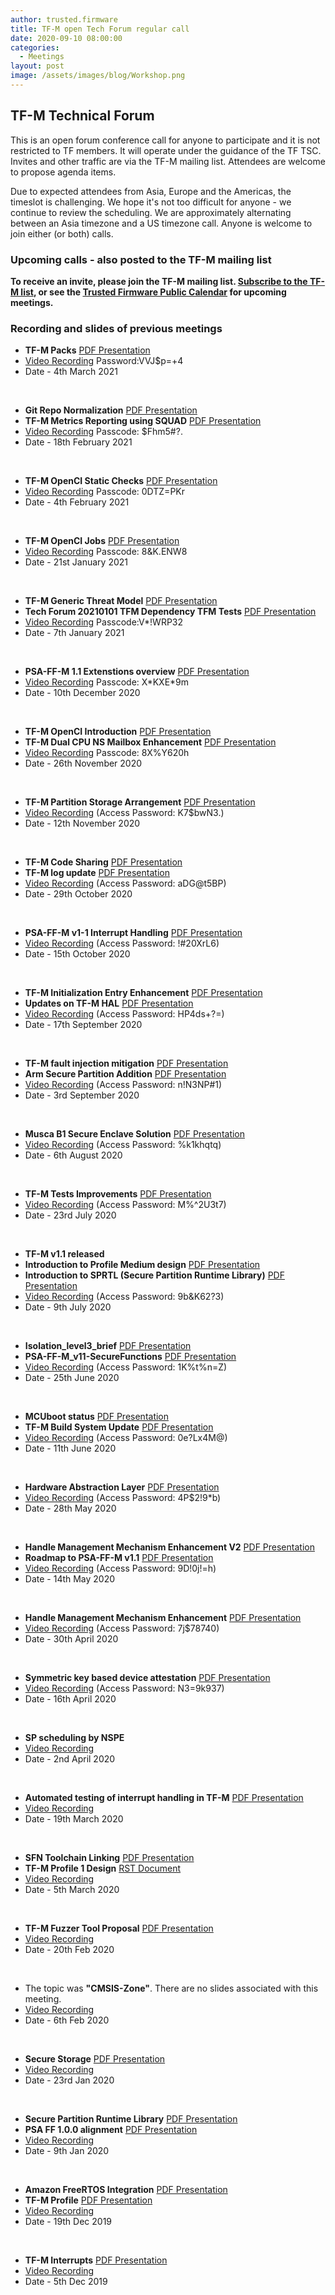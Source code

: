 ```yaml
---
author: trusted.firmware
title: TF-M open Tech Forum regular call
date: 2020-09-10 08:00:00
categories:
  - Meetings
layout: post
image: /assets/images/blog/Workshop.png
---
```

## TF-M Technical Forum

This is an open forum conference call for anyone to participate and it is not restricted to TF members. It will operate under the guidance of the TF TSC. Invites and other traffic are via the TF-M mailing list. Attendees are welcome to propose agenda items.

Due to expected attendees from Asia, Europe and the Americas, the timeslot is challenging. We hope it's not too difficult for anyone - we continue to review the scheduling. We are approximately alternating between an Asia timezone and a US timezone call. Anyone is welcome to join either (or both) calls.

### Upcoming calls - also posted to the TF-M mailing list


**To receive an invite, please join the TF-M mailing list. [Subscribe to the TF-M list](https://lists.trustedfirmware.org/mailman/listinfo/tf-m), or see the [Trusted Firmware Public Calendar](https://calendar.google.com/calendar/embed?src=linaro.org_havjv2figrh5egaiurb229pd8c%40group.calendar.google.com&ctz=America%2FPhoenix) for upcoming meetings.**


### Recording and slides of previous meetings

* **TF-M Packs** [PDF Presentation](/docs/TF-M_Packs.pdf)
* [Video Recording](https://linaro-org.zoom.us/rec/share/Zn-mMyqfn3oO4yq5P_KqYMgkrs1E1fQD77ZDx7BcBwq2LTDthYUp8qNPdJYW8ZXI.uDYbGVQD0wwztMOv) Password:VVJ$p=+4
* Date - 4th March 2021
<br/> 

* **Git Repo Normalization** [PDF Presentation](/docs/tech_forum_20210218_git_normalization.pdf)
* **TF-M Metrics Reporting using SQUAD** [PDF Presentation](/docs/tech_forum_20210218_metrics_reporting_using_SQUAD.pdf)
* [Video Recording](https://linaro-org.zoom.us/rec/share/1Kvx7XKxyv0Kpvsn2-XCmx127G1J44tMFJnJezbAorE4LgdMAgScAu7jNgpzpSD2.iU-1s6amdSSuPgXL)  Passcode: $Fhm5#?.
* Date - 18th February 2021
<br/>

* **TF-M OpenCI Static Checks** [PDF Presentation](/docs/tech_forum_20210204_TF-M_openCI_static_check.pdf)
* [Video Recording](https://linaro-org.zoom.us/rec/share/xuKc-tvKOt1k8pYMpit2SB9peJZuExB7ycs-T3fway205PDJqUAsT_Kk5p1cv4Z0.IIMkEaLAUVZH6NO5)   Passcode: 0DTZ=PKr 
* Date - 4th February 2021
<br/>

* **TF-M OpenCI Jobs** [PDF Presentation](/docs/TF-M_openCI_jobs_TechForum_2021_Jan.pdf)
* [Video Recording](https://linaro-org.zoom.us/rec/share/Uy-UsHHtDQZ7sXTifS7aR5q-G1Z6Q9VgbEgpeb9NHzgxn_FnYSI8x4ng0sS6ELZi.SASDK_NJqug4R5rA )  Passcode: 8&K\.ENW8
* Date - 21st January 2021
<br/>

* **TF-M Generic Threat Model** [PDF Presentation](/docs/TF-M_Generic_Threat_Model.pdf)
* **Tech Forum 20210101 TFM Dependency TFM Tests** [PDF Presentation](/docs/Tech_Forum_20210107_tfm_dependency_tfm_tests.pdf)
* [Video Recording](https://linaro-org.zoom.us/rec/share/iSoLShqPOgpx3qe1MYIGDhG2pVCtaDuOmFp8ne-fpIfIeznFJm71tPLPOMYNHNAf.P-CGYJZ_iiqjWqY_) Passcode:V\*!WRP32
* Date - 7th January 2021
<br/>

* **PSA-FF-M 1.1 Extenstions overview** [PDF Presentation](/docs/PSA-FF-M_1.1_Extensions-overview.pdf)
* [Video Recording](https://linaro-org.zoom.us/rec/share/S6eXvNSj6zc-FcxXPmXWVeNWcSYaE9l5cLDSqrcg7ndG5yHXvwVCw4q_PiTpUTmi.Nbu0efKMY5mdSgrB) Passcode: X\*KXE\*9m
* Date - 10th December 2020
<br/>

* **TF-M OpenCI Introduction** [PDF Presentation](/docs/TF-M_openCI_introduction-Nov_2020-tech_forum.pdf)
* **TF-M Dual CPU NS Mailbox Enhancement** [PDF Presentation](/docs/TF-M_Dual-cpu_NSPE_mailbox_enhancement.pdf)
* [Video Recording](https://linaro-org.zoom.us/rec/share/88bwx7gjtalte2qmfnGg8mOWQlGFWw0vIoQfbC1Og1_lKlBVnikzdkiq3VVE4Jk.Z_J-YzNQPWROIG58) Passcode: 8X%Y620h
* Date - 26th November 2020
<br/>

* **TF-M Partition Storage Arrangement** [PDF Presentation](/docs/TF-M_partition_storage_arrangement.pdf)
* [Video Recording](https://linaro-org.zoom.us/rec/share/QoUcDJ3_fwV97NgcHOl2VgbXlbpWz273UfkK1joGpLOIzebJST1u8WRrs0ieRRww.ojzXRru0bAiBPY7i) (Access Password: K7$bwN3.)
* Date - 12th November 2020
<br/>

* **TF-M Code Sharing** [PDF Presentation](/docs/TF-M_code_sharing.pdf)
* **TF-M log update** [PDF Presentation](/docs/TF-M_log_update.pdf)
* [Video Recording](https://linaro-org.zoom.us/rec/share/J8VDp4qY8-KWxuofGn1SYkRB06k3JUrh35XsJDlmo51W4traNSf00mbQ0_NCoOrB.OFxRmUc0OlmWpo3i) (Access Password: aDG@t5BP)
* Date - 29th October 2020
<br/>

* **PSA-FF-M v1-1 Interrupt Handling** [PDF Presentation](/docs/PSA-FF-M-v1-1-InterruptHandling.pdf)
* [Video Recording](https://linaro-org.zoom.us/rec/share/88749V4GrfQTvzeIO-bn6L_YAWCc5uUSDySFtvwwKzvirXpxUC1L6LLcseaDxnmT.C-BPcaTzGlN9AbEi) (Access Password: !#20XrL6)
* Date - 15th October 2020
<br/>


* **TF-M Initialization Entry Enhancement** [PDF Presentation](/docs/TF-M_initialization_entry_enhancement.pdf)
* **Updates on TF-M HAL** [PDF Presentation](/docs/updates_on_tfm_hal_tech_forum_2020_09_17.pdf)
* [Video Recording](https://linaro-org.zoom.us/rec/share/Of8kxoO9s5slC-Ybqy04ka71bsImVUfeC_PeZwzNjTMNujkCRzOVR8r6ckZ_3rQR.s84ccX3hMNhysAgw) (Access Password: HP4ds+?=)
* Date - 17th September 2020
<br/>


* **TF-M fault injection mitigation** [PDF Presentation](/docs/TF-M_fault_injection_mitigation.pdf)
* **Arm Secure Partition Addition** [PDF Presentation](/docs/Arm_SP_Addition_BorisDeletic_2020.pdf)
* [Video Recording](https://linaro-org.zoom.us/rec/share/uiUTJpLoLWMvsLRZBI8sY3JEcrd13_Mo15-uqM7PnSUfZdeBI_HwXMFM7TG2x2II.l4ShKEAiUgZRpdZ5) (Access Password: n!N3NP#1)
* Date - 3rd September 2020
<br/>


* **Musca B1 Secure Enclave Solution** [PDF Presentation](/docs/Musca-B1-Secure-Enclave-Solution.pdf)
* [Video Recording](https://linaro-org.zoom.us/rec/share/_f5vCujW6XlIGrfB8U7vYIIrH56mT6a8gCgb_vYPxBvqQUIm3irvzgOZWmP2lXUY) (Access Password: %k1khqtq)
* Date - 6th August 2020
<br/>


* **TF-M Tests Improvements** [PDF Presentation](/docs/TF-M-Tests-Improvements-Tech-Forum-2020-07-23.pdf)
* [Video Recording](https://linaro-org.zoom.us/rec/share/2cBEdu3Iq05JcKvItWrgXbAqQp7Jeaa80CUZqaZYmk13jBgyIZoifChQq9Arz3zG) (Access Password: M%^2U3t7)
* Date - 23rd July 2020
<br/>


* **TF-M v1.1 released**
* **Introduction to Profile Medium design** [PDF Presentation](/docs/TFM-Profile-Medium.pdf)
* **Introduction to SPRTL (Secure Partition Runtime Library)** [PDF Presentation](/docs/Secure-Partition-Runtime-Library-Update.pdf)
* [Video Recording](https://linaro-org.zoom.us/rec/share/5-NyfurN5EJJQ53q9UzyffcIGajkX6a80XIZ8vEFzRpq9Ev2ZsDfVPhVjEbEjAk3) (Access Password: 9b&K62?3)
* Date - 9th July 2020
<br/>


* **Isolation_level3_brief** [PDF Presentation](/docs/Isolation_level3_brief.pdf)
* **PSA-FF-M_v11-SecureFunctions** [PDF Presentation](/docs/PSA-FF-M_v11-SecureFunctions.pdf)
* [Video Recording](https://zoom.us/rec/share/3vFeJbOg72BJZdbg7WzfQIUgGJ3Faaa81SgYqfdYzxR0UaIuUVCdw1IUYnfIgfg) (Access Password: 1K%t%n=Z)
* Date - 25th June 2020
<br/>


* **MCUboot status** [PDF Presentation](/docs/OpenTechForum_MCUboot_status_slides.pdf)
* **TF-M Build System Update** [PDF Presentation](/docs/TF-M_Build_system_update.pdf)
* [Video Recording](https://zoom.us/rec/share/74skDJuu6DtJepXcsGbCGfQjIKO8X6a8hnUX-qENzx4JjVukZGOC6xrj0ORY_h9U) (Access Password: 0e?Lx4M@)
* Date - 11th June 2020
<br/>


* **Hardware Abstraction Layer** [PDF Presentation](/docs/TF-M_HAL_Introduction.pdf)
* [Video Recording](https://zoom.us/rec/share/7shHNoDBp39IeM-X41_GS5FwO9jbX6a8hHRIrqYLmBngskOHg4cSIg_7KusAwd2M) (Access Password: 4P$2!9*b)
* Date - 28th May 2020
<br/>


* **Handle Management Mechanism Enhancement V2** [PDF Presentation](/docs/Handle_Management_Mechanism_Enhancement_v2.pdf)
* **Roadmap to PSA-FF-M v1.1** [PDF Presentation](/docs/Roadmap_to_PSA-FF-M_v1_1.pdf)
* [Video Recording](https://zoom.us/rec/share/2u1uM4Co-nlIYreRyVnUZq4jBIf8aaa813UZ-6ELy0vDxUIjdvZ3q-YQyCrqmiXc) (Access Password: 9D!0j!=h)
* Date - 14th May 2020
<br/>


* **Handle Management Mechanism Enhancement** [PDF Presentation](/docs/Handle_Management_Mechanism_Enhancement.pdf)
* [Video Recording](https://zoom.us/rec/share/2o9ODLDN2DNJGbfn62zufosjOpjdX6a8gXNMqPpcnUsHSj8B0ab8qT_7-wG71opP) (Access Password: 7j$78740)
* Date - 30th April 2020
<br/>


* **Symmetric key based device attestation** [PDF Presentation](/docs/Attestation_TF_M_tech_forum.pdf)
* [Video Recording](https://zoom.us/rec/share/1dxQdJbbyVhLe8_j1GXvRL8YFKTcaaa81SQc-KYInR1NHnr93XNAuPcr26P93PM8) (Access Password: N3=9k937)
* Date - 16th April 2020
<br/>


* **SP scheduling by NSPE**
* [Video Recording](https://zoom.us/rec/share/wZNbAbv-ykRIAdbp0RvxW7UlQJm-eaa80Scc_KAKnhmEknAtJik7hKCdTy3K9n6I)
* Date - 2nd April 2020
<br/>


* **Automated testing of interrupt handling in TF-M** [PDF Presentation](/docs/Automated_testing_of_interrupt_handling_in_TF-M.pdf)
* [Video Recording](https://zoom.us/rec/share/3epSNYjX519Oeony5HH8WIgqXb7peaa82iYf_vZYmBuPbFktCIKWnFZh0HZBe0ob)
* Date - 19th March 2020
<br/>


* **SFN Toolchain Linking** [PDF Presentation](/docs/SFN_Toolchain_linking.pdf)
* **TF-M Profile 1 Design** [RST Document](/docs/tfm_profile_1_new-809b731d6d90d7da51ae46156ab4a71e.rst)
* [Video Recording](https://zoom.us/rec/share/xMdoD73w9GlIW5Hf-G_naLAfGb3vT6a8gSJN-vQEy07TaNuprkKwOnGJSxuaHttz)
* Date - 5th March 2020
<br/>


* **TF-M Fuzzer Tool Proposal** [PDF Presentation](/docs/TF-M_Fuzzing_Tool_TFOrg.pdf)
* [Video Recording](https://zoom.us/rec/share/1dxZcZit111IadadyFqFU7IoP5X5aaa8gXUdr_UInxmMbyLzEqEmXQdx79-IWQ9p)
* Date - 20th Feb 2020
<br/>


* The topic was **"CMSIS-Zone"**. There are no slides associated with this meeting.
* [Video Recording](https://zoom.us/rec/share/3fwtBKzz611JT9b2wV7vBp85FbrpT6a8g3dM__sFnmAgwrdcfznLWC8-sXFlSTc)
* Date - 6th Feb 2020
<br/>


* **Secure Storage** [PDF Presentation](/docs/tfm_secure_storage_tech_forum.pdf)
* [Video Recording](https://zoom.us/rec/share/u51aNp7ZzCBLWIHp62XEGYkhPJa5X6a81iEc_aANzxt7ce-hmR5JV_1WEeAxfw8p)
* Date - 23rd Jan 2020
<br/>


* **Secure Partition Runtime Library** [PDF Presentation](/docs/TF-M_SPRTL_Status.pdf)
* **PSA FF 1.0.0 alignment** [PDF Presentation](/docs/PSA_FF_1.0.0_Alignment_Update.pdf)
* [Video Recording](https://zoom.us/rec/share/4MJtK53Mym1IBdLU637fQJN7R4_DT6a80SYdrvoNnknHklhQowz9wfHzB-sAAfXx)
* Date - 9th Jan 2020
<br/>


* **Amazon FreeRTOS Integration** [PDF Presentation](/docs/TF-M_and_Amazon_FreeRTOS_integration_update-19Dec2019.pdf)
* **TF-M Profile** [PDF Presentation](/docs/TF-M_Profile-19Dec2019.pdf)
* [Video Recording](https://zoom.us/recording/share/etbq_X5OBgDzKUxUw7gY1K7ZK5ADUHwh_1v77NWHdJk)
* Date - 19th Dec 2019
<br/>


* **TF-M Interrupts** [PDF Presentation](/docs/TF-M_TechForum_Interrupt1_Updated.pdf)
* [Video Recording](https://zoom.us/recording/share/kNtLz7KC5yjs6V1F1mFNJbV2UBsWdAX_gITU-WJNTtOwIumekTziMw)
* Date - 5th Dec 2019
<br/>
